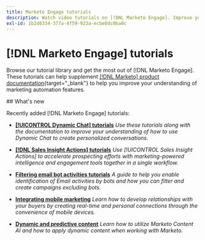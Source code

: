 ```yaml
---
title: Marketo Engage tutorials
description: Watch video tutorials on [!DNL Marketo Engage]. Improve your understanding of how to use marketing automation features and more.
exl-id: 1b2d6334-377a-4f59-923a-ecbe0dc0ba0c
---
```

# [!DNL Marketo Engage] tutorials

Browse our tutorial library and get the most out of [!DNL Marketo Engage]. These tutorials can help supplement [[!DNL Marketo] product documentation](https://experienceleague.adobe.com/docs/marketo/using/home.html){target="_blank"} to help you improve your understanding of marketing automation features. 

<div id="whats-new-section">
## What's new

Recently added [!DNL Marketo Engage] tutorials:

* **[[!UICONTROL Dynamic Chat]  tutorials](dynamic-chat/dynamic-chat-overview.md)**
    _Use these tutorials along with the documentation to improve your understanding of how to use Dynamic Chat to create personalized conversations._ 

* **[[!DNL Sales Insight Actions] tutorials](/help/sales-insight-actions/overview.md)**
   _Use [!UICONTROL Sales Insight Actions] to accelerate prospecting efforts with marketing-powered intelligence and engagement tools together in a single workflow._

* **[Filtering email bot activities tutorials](filtering-email-bot-activities/setup.md)**
    _A guide to help you enable identification of Email activities by bots and how you can filter and create campaigns excluding bots._

* **[Integrating mobile marketing](cross-channel-marketing/mobile-marketing-learn.md)**
    _Learn how to develop relationships with your buyers by creating real-time and personal connections through the convenience of mobile devices._

* **[Dynamic and predictive content](email-marketing/dynamic-and-predictive-content-learn.md)**
    _Learn how to utilize Marketo Content AI and how to apply dynamic content when working with Marketo._

</div>
<div id="recs-overview-body-1"></div>
<div id="recs-overview-body-2"></div>
<div id="recs-overview-body-3"></div>
<div id="recs-overview-body-4"></div>
<div id="recs-overview-body-5"></div>
<div id="recs-overview-body-6"></div>
